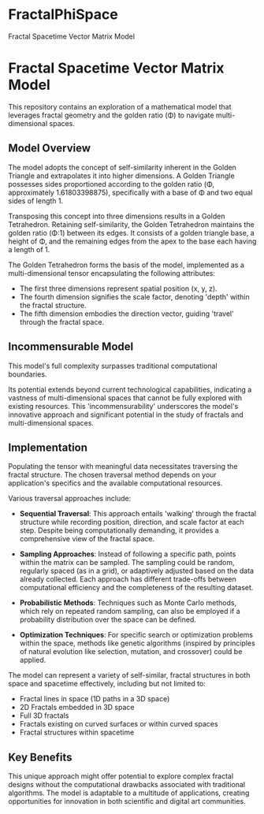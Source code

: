 # FractalPhiSpace
Fractal Spacetime Vector Matrix Model

# Fractal Spacetime Vector Matrix Model

This repository contains an exploration of a mathematical model that leverages fractal geometry and the golden ratio (Φ) to navigate multi-dimensional spaces.

## Model Overview

The model adopts the concept of self-similarity inherent in the Golden Triangle and extrapolates it into higher dimensions. A Golden Triangle possesses sides proportioned according to the golden ratio (Φ, approximately 1.61803398875), specifically with a base of Φ and two equal sides of length 1.

Transposing this concept into three dimensions results in a Golden Tetrahedron. Retaining self-similarity, the Golden Tetrahedron maintains the golden ratio (Φ:1) between its edges. It consists of a golden triangle base, a height of Φ, and the remaining edges from the apex to the base each having a length of 1.

The Golden Tetrahedron forms the basis of the model, implemented as a multi-dimensional tensor encapsulating the following attributes:

- The first three dimensions represent spatial position (x, y, z).
- The fourth dimension signifies the scale factor, denoting 'depth' within the fractal structure.
- The fifth dimension embodies the direction vector, guiding 'travel' through the fractal space.

## Incommensurable Model

This model's full complexity surpasses traditional computational boundaries.

Its potential extends beyond current technological capabilities, indicating a vastness of multi-dimensional spaces that cannot be fully explored with existing resources. This 'incommensurability' underscores the model's innovative approach and significant potential in the study of fractals and multi-dimensional spaces.

## Implementation

Populating the tensor with meaningful data necessitates traversing the fractal structure. The chosen traversal method depends on your application's specifics and the available computational resources.

Various traversal approaches include:

- **Sequential Traversal**: This approach entails 'walking' through the fractal structure while recording position, direction, and scale factor at each step. Despite being computationally demanding, it provides a comprehensive view of the fractal space.

- **Sampling Approaches**: Instead of following a specific path, points within the matrix can be sampled. The sampling could be random, regularly spaced (as in a grid), or adaptively adjusted based on the data already collected. Each approach has different trade-offs between computational efficiency and the completeness of the resulting dataset.

- **Probabilistic Methods**: Techniques such as Monte Carlo methods, which rely on repeated random sampling, can also be employed if a probability distribution over the space can be defined.

- **Optimization Techniques**: For specific search or optimization problems within the space, methods like genetic algorithms (inspired by principles of natural evolution like selection, mutation, and crossover) could be applied.

The model can represent a variety of self-similar, fractal structures in both space and spacetime effectively, including but not limited to:

- Fractal lines in space (1D paths in a 3D space)
- 2D Fractals embedded in 3D space
- Full 3D fractals
- Fractals existing on curved surfaces or within curved spaces
- Fractal structures within spacetime

## Key Benefits

This unique approach might offer potential to explore complex fractal designs without the computational drawbacks associated with traditional algorithms. The model is adaptable to a multitude of applications, creating opportunities for innovation in both scientific and digital art communities.
